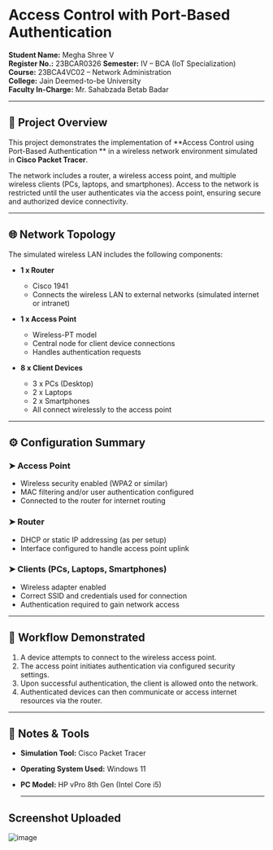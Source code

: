 # Access Control with Port-Based Authentication  
**Student Name:** Megha Shree V  
**Register No.:** 23BCAR0326 
**Semester:** IV – BCA (IoT Specialization)  
**Course:** 23BCA4VC02 – Network Administration  
**College:** Jain Deemed-to-be University  
**Faculty In-Charge:** Mr. Sahabzada Betab Badar  

---

## 🧠 Project Overview  
This project demonstrates the implementation of **Access Control using Port-Based Authentication ** in a wireless network environment simulated in **Cisco Packet Tracer**.

The network includes a router, a wireless access point, and multiple wireless clients (PCs, laptops, and smartphones). Access to the network is restricted until the user authenticates via the access point, ensuring secure and authorized device connectivity.

---

## 🌐 Network Topology  
The simulated wireless LAN includes the following components:

- **1 x Router**  
  - Cisco 1941  
  - Connects the wireless LAN to external networks (simulated internet or intranet)

- **1 x Access Point**  
  - Wireless-PT model  
  - Central node for client device connections  
  - Handles authentication requests

- **8 x Client Devices**  
  - 3 x PCs (Desktop)  
  - 2 x Laptops  
  - 2 x Smartphones  
  - All connect wirelessly to the access point

---

## ⚙️ Configuration Summary  
### ➤ Access Point  
- Wireless security enabled (WPA2 or similar)  
- MAC filtering and/or user authentication configured  
- Connected to the router for internet routing  

### ➤ Router  
- DHCP or static IP addressing (as per setup)  
- Interface configured to handle access point uplink  

### ➤ Clients (PCs, Laptops, Smartphones)  
- Wireless adapter enabled  
- Correct SSID and credentials used for connection  
- Authentication required to gain network access  

---

## 🔄 Workflow Demonstrated  
1. A device attempts to connect to the wireless access point.  
2. The access point initiates authentication via configured security settings.  
3. Upon successful authentication, the client is allowed onto the network.  
4. Authenticated devices can then communicate or access internet resources via the router.
   
---
## 🧾 Notes & Tools  
- **Simulation Tool:** Cisco Packet Tracer  
- **Operating System Used:** Windows 11  
- **PC Model:** HP vPro 8th Gen (Intel Core i5)

  ---
## Screenshot Uploaded
![image](https://github.com/user-attachments/assets/d03f34e0-95fa-498a-81dc-2f9b0db75d2a)
